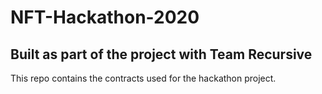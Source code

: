 # NFT-Hackathon-2020
## Built as part of the project with Team Recursive

This repo contains the contracts used for the hackathon project.
